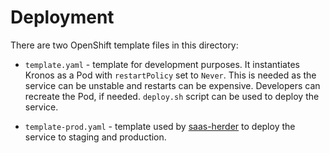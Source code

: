# Deployment

There are two OpenShift template files in this directory:

* `template.yaml` - template for development purposes. It instantiates Kronos as a Pod with `restartPolicy` set to `Never`. This is needed as the service can be unstable and restarts can be expensive. Developers can recreate the Pod, if needed.
`deploy.sh` script can be used to deploy the service.

* `template-prod.yaml` - template used by [saas-herder](https://github.com/openshiftio/saasherder) to deploy the service to staging and production.
